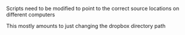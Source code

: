 Scripts need to be modified to point to the correct source locations on different computers

This mostly amounts to just changing the dropbox directory path